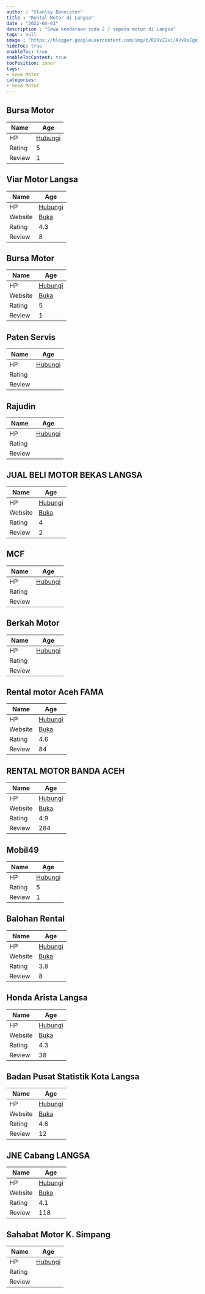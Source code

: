 ```yaml
---
author : "Stanley Bannister"
title : "Rental Motor di Langsa"
date : "2022-04-03"
description : "Sewa kendaraan roda 2 / sepeda motor di Langsa"
tags : null
image : "https://blogger.googleusercontent.com/img/b/R29vZ2xl/AVvXsEgnlrd6vWGI8ekyjRzZbMKZrl7VEVgBnTXU0qlQB4FRVyfDj2QGGJn4wp-U5YL-oYH2xD0qgbM4qZeR2ZkF8gTexkcqbvtlsH5AHuUbWIzBBOJUK5IxYF9z-ViD47R3Qso1Wjzj11eetgNwnksL_SmumrhpN-NyltWmr5-zz_b65tBYRG_K9-FC3xTL2w/w300-h200/rental-motor-di-langsa.png"
hideToc: true
enableToc: true
enableTocContent: true
tocPosition: inner
tags:
- Sewa Motor
categories:
- Sewa Motor
---
```



## Bursa Motor

Name | Age
--------|------
HP | [Hubungi](https://pcandroidplayer.blogspot.com/?clayads=https://getnumber.ndower.dev?phone=)
Rating | 5
Review | 1


## Viar Motor Langsa

Name | Age
--------|------
HP | [Hubungi](https://pcandroidplayer.blogspot.com/?clayads=https://getnumber.ndower.dev?phone=MDgxMTY3MDAzOTg=)
Website | [Buka](https://pcandroidplayer.blogspot.com/?clayads=aHR0cDovL3d3dy52aWFybW90b3IuY29tLw==) 
Rating | 4.3
Review | 8


## Bursa Motor

Name | Age
--------|------
HP | [Hubungi](https://pcandroidplayer.blogspot.com/?clayads=https://getnumber.ndower.dev?phone=MDY0MTIzOTc5)
Website | [Buka](https://pcandroidplayer.blogspot.com/?clayads=aHR0cHM6Ly93d3cub3RvZmluYW5jZS5jby5pZC9uZXdzL2RldGFpbC9idXJzYS1tb3Rvci1kaS1zZW5heWFuLWRpcGFkYXRpLXBlbmd1bmp1bmc=) 
Rating | 5
Review | 1


## Paten Servis

Name | Age
--------|------
HP | [Hubungi](https://pcandroidplayer.blogspot.com/?clayads=https://getnumber.ndower.dev?phone=MDg1Mjc1OTUzMjYw)
Rating | 
Review | 


## Rajudin

Name | Age
--------|------
HP | [Hubungi](https://pcandroidplayer.blogspot.com/?clayads=https://getnumber.ndower.dev?phone=MDg1NjY0MTg1Njg2)
Rating | 
Review | 


## JUAL BELI MOTOR BEKAS LANGSA

Name | Age
--------|------
HP | [Hubungi](https://pcandroidplayer.blogspot.com/?clayads=https://getnumber.ndower.dev?phone=MDgxMzc3MDI4MjIy)
Website | [Buka](https://pcandroidplayer.blogspot.com/?clayads=aHR0cHM6Ly9pbnN0YWdyYW0uY29tL3N5YWhyaWFsMjUxMg==) 
Rating | 4
Review | 2


## MCF

Name | Age
--------|------
HP | [Hubungi](https://pcandroidplayer.blogspot.com/?clayads=https://getnumber.ndower.dev?phone=MDg1MjYxMzk1NDQ1)
Rating | 
Review | 


## Berkah Motor

Name | Age
--------|------
HP | [Hubungi](https://pcandroidplayer.blogspot.com/?clayads=https://getnumber.ndower.dev?phone=MDg1MzcyMjEyMDMz)
Rating | 
Review | 


## Rental motor Aceh FAMA

Name | Age
--------|------
HP | [Hubungi](https://pcandroidplayer.blogspot.com/?clayads=https://getnumber.ndower.dev?phone=MDgxMjYwNzU3ODQ4)
Website | [Buka](https://pcandroidplayer.blogspot.com/?clayads=aHR0cHM6Ly9yZW50YWwtbW90b3ItYWNlaC1mYW1hLmJ1c2luZXNzLnNpdGUv) 
Rating | 4.6
Review | 84


## RENTAL MOTOR BANDA ACEH

Name | Age
--------|------
HP | [Hubungi](https://pcandroidplayer.blogspot.com/?clayads=https://getnumber.ndower.dev?phone=MDgyMjcyODAxMTQ5)
Website | [Buka](https://pcandroidplayer.blogspot.com/?clayads=aHR0cDovL3d3dy5yZW50YWxtb3RvcmJhbmRhYWNlaC5jb20v) 
Rating | 4.9
Review | 284


## Mobil49

Name | Age
--------|------
HP | [Hubungi](https://pcandroidplayer.blogspot.com/?clayads=https://getnumber.ndower.dev?phone=MDgxMzcwOTkxNDQ2)
Rating | 5
Review | 1


## Balohan Rental

Name | Age
--------|------
HP | [Hubungi](https://pcandroidplayer.blogspot.com/?clayads=https://getnumber.ndower.dev?phone=MDg1Mjc3NDczOTMy)
Website | [Buka](https://pcandroidplayer.blogspot.com/?clayads=aHR0cDovL2JhbG9oYW5yZW50YWwuYmxvZ3Nwb3QuY29tLw==) 
Rating | 3.8
Review | 8


## Honda Arista Langsa

Name | Age
--------|------
HP | [Hubungi](https://pcandroidplayer.blogspot.com/?clayads=https://getnumber.ndower.dev?phone=MDY0MTIxMjAw)
Website | [Buka](https://pcandroidplayer.blogspot.com/?clayads=aHR0cDovL3d3dy5ob25kYS1hcmlzdGEuY28uaWQv) 
Rating | 4.3
Review | 38


## Badan Pusat Statistik Kota Langsa

Name | Age
--------|------
HP | [Hubungi](https://pcandroidplayer.blogspot.com/?clayads=https://getnumber.ndower.dev?phone=MDY0MTIxMjc3)
Website | [Buka](https://pcandroidplayer.blogspot.com/?clayads=aHR0cHM6Ly9sYW5nc2Frb3RhLmJwcy5nby5pZC8=) 
Rating | 4.6
Review | 12


## JNE Cabang LANGSA

Name | Age
--------|------
HP | [Hubungi](https://pcandroidplayer.blogspot.com/?clayads=https://getnumber.ndower.dev?phone=MDgxMzcwODU3ODg3)
Website | [Buka](https://pcandroidplayer.blogspot.com/?clayads=aHR0cDovL3d3dy5qbmUuY28uaWQv) 
Rating | 4.1
Review | 118


## Sahabat Motor K. Simpang

Name | Age
--------|------
HP | [Hubungi](https://pcandroidplayer.blogspot.com/?clayads=https://getnumber.ndower.dev?phone=MDY0MTMxMzk5)
Rating | 
Review | 


